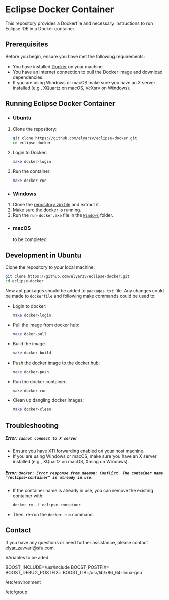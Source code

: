 # Eclipse Docker Container

This repository provides a Dockerfile and necessary instructions to run Eclipse IDE in a Docker container.

## Prerequisites

Before you begin, ensure you have met the following requirements:

- You have installed [Docker](https://docs.docker.com/get-docker/) on your machine.
- You have an internet connection to pull the Docker image and download dependencies.
- If you are using Windows or macOS make sure you have an X server installed (e.g., XQuartz on macOS, VcXsrv on Windows).

## Running Eclipse Docker Container

- ### Ubuntu
1. Clone the repository:
    ```sh
    git clone https://github.com/elyarzv/eclipse-docker.git
    cd eclipse-docker
    ```
2. Login to Docker:
    ```sh
    make docker-login
    ```
3. Run the container:
    ```sh
    make docker-run
    ```
- ### Windows
1. Clone the [repository zip file](https://github.com/elyarzv/eclipse-docker/archive/refs/heads/main.zip) and extract it.
2. Make sure the docker is running.
3. Run the `run-docker.exe` file in the [`Windows`](https://github.com/elyarzv/eclipse-docker/tree/main/windows) folder.
- ### macOS
    to be completed
## Development in Ubuntu
Clone the repository to your local machine:
```sh
git clone https://github.com/elyarzv/eclipse-docker.git
cd eclipse-docker
```
New apt packages should be added to `packages.txt` file. Any changes could be made to `dockerfile` and following make commands could be used to:
- Login to docker:
    ```sh
    make docker-login
    ```
- Pull the image from docker hub:
    ```sh
    make doker-pull
    ```
- Build the image
    ```sh
    make docker-build
    ```
- Push the docker image to the docker hub:
    ```sh
    make docker-push
    ```
- Run the docker container:
    ```sh
    make docker-run
    ```
- Clean up dangling docker images:
    ```sh
    make docker-clean
    ```

## Troubleshooting

##### Error: `cannot connect to X server`

- Ensure you have X11 forwarding enabled on your host machine.
- If you are using Windows or macOS, make sure you have an X server installed (e.g., XQuartz on macOS, Xming on Windows).

##### Error: `docker: Error response from daemon: Conflict. The container name "/eclipse-container" is already in use.`

- If the container name is already in use, you can remove the existing container with:

    ```sh
    docker rm -f eclipse-container
    ```

- Then, re-run the `docker run` command.


## Contact

If you have any questions or need further assistance, please contact [elyar_zavvari@sfu.com](mailto:elyar_zavvari@sfu.com).

VAriables to be aded:

BOOST_INCLUDE=/usr/include
BOOST_POSTFIX=
BOOST_DEBUG_POSTFIX=
BOOST_LIB=/usr/lib/x86_64-linux-gnu

/etc/environment

/etc/group


